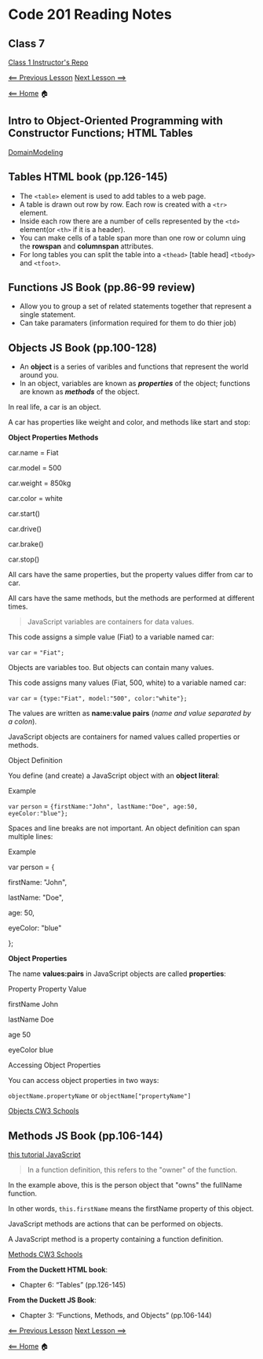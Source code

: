 # Code 201 Reading Notes

## Class 7

[Class 1 Instructor's Repo](https://github.com/codefellows/seattle-201n21/tree/master/class-01)

[<== Previous Lesson](class-06.md) [Next Lesson ==>](class-08.md)

[<== Home](README.md) 🏠

## Intro to Object-Oriented Programming with Constructor Functions; HTML Tables

[DomainModeling](https://github.com/codefellows/domain_modeling#domain-modeling)

## Tables HTML book (pp.126-145)

+ The `<table>` element is used to add tables to a web page.
+ A table is drawn out row by row. Each row is created with a `<tr>` element.
+ Inside each row there are a number of cells represented by the `<td>` element(or `<th>` if it is a header).
+ You can make cells of a table span more than one row or column uing the **rowspan** and **columnspan** attributes.
+ For long tables you can split the table into a `<thead>` [table head] `<tbody>` and `<tfoot>`.

## Functions JS Book (pp.86-99 review)

+ Allow you to group a set of related statements together that represent a single statement.
+ Can take paramaters (information required for them to do thier job)

## Objects JS Book (pp.100-128)

+ An **object** is a series of varibles and functions that represent the world around you.
+ In an object, variables are known as ***properties*** of the object; functions are known as ***methods*** of the  object.

In real life, a car is an object.

A car has properties like weight and color, and methods like start and stop:

**Object	Properties	Methods**

car.name = Fiat

car.model = 500

car.weight = 850kg

car.color = white

car.start()

car.drive()

car.brake()

car.stop()

All cars have the same properties, but the property values differ from car to car.

All cars have the same methods, but the methods are performed at different times.

> JavaScript variables are containers for data values.

This code assigns a simple value (Fiat) to a variable named car:

`var` `car` = `"Fiat";`

Objects are variables too. But objects can contain many values.

This code assigns many values (Fiat, 500, white) to a variable named car:

`var` `car` = `{type:"Fiat", model:"500", color:"white"};`

The values are written as **name:value pairs** (*name and value separated by a colon*).

JavaScript objects are containers for named values called properties or methods.

Object Definition

You define (and create) a JavaScript object with an **object literal**:

Example

`var` `person` = `{firstName:"John", lastName:"Doe", age:50, eyeColor:"blue"};`

Spaces and line breaks are not important. An object definition can span multiple lines:

Example

var person = {

firstName: "John",

lastName: "Doe",

age: 50,

eyeColor: "blue"

};

**Object Properties**

The name **values:pairs** in JavaScript objects are called **properties**:

Property	Property Value

firstName	John

lastName	Doe

age	50

eyeColor	blue

Accessing Object Properties

You can access object properties in two ways:

`objectName.propertyName` or `objectName["propertyName"]`

[Objects CW3 Schools](https://www.w3schools.com/js/js_objects.asp)

## Methods JS Book  (pp.106-144)

[this tutorial JavaScript](https://javascript.info/object-methods)

> In a function definition, this refers to the "owner" of the function.

In the example above, this is the person object that "owns" the fullName function.

In other words, `this.firstName` means the firstName property of this object.

JavaScript methods are actions that can be performed on objects.

A JavaScript method is a property containing a function definition.

[Methods CW3 Schools](https://www.w3schools.com/js/js_object_methods.asp)

**From the Duckett HTML book**:

+ Chapter 6: “Tables” (pp.126-145)

**From the Duckett JS Book**:

+ Chapter 3: “Functions, Methods, and Objects” (pp.106-144)

[<== Previous Lesson](class-06.md) [Next Lesson ==>](class-08.md)

[<== Home](README.md) 🏠
